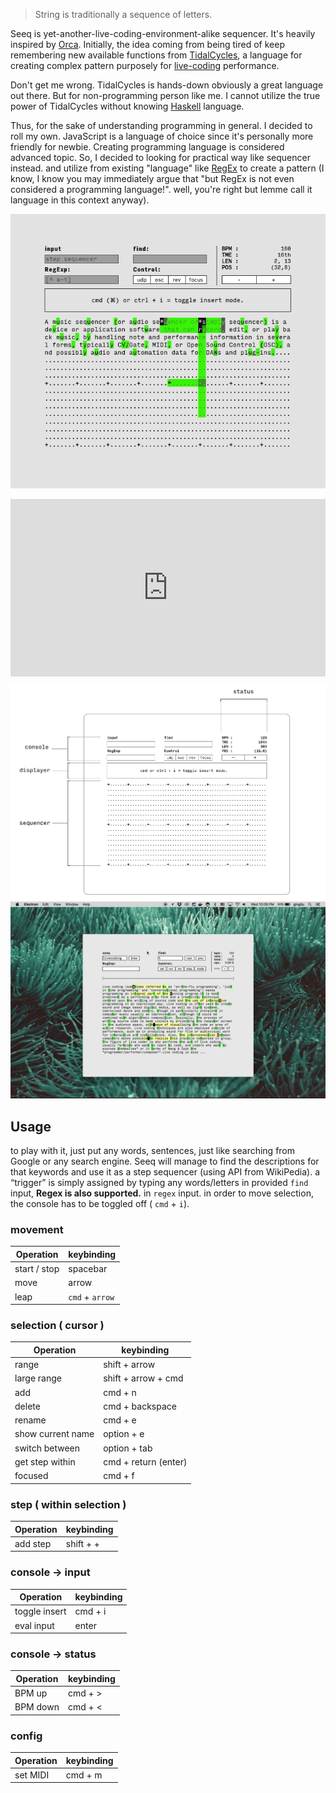 > String is  traditionally a sequence of letters.

Seeq is yet-another-live-coding-environment-alike sequencer. It's heavily inspired by [Orca](https://hundredrabbits.itch.io/orca).
Initially, the idea coming from being tired of keep remembering new available functions from [TidalCycles](https://tidalcycles.org/), a language for creating complex pattern purposely for <a target="_blank" href="https://toplap.org/">live-coding</a> performance.  

Don't get me wrong. TidalCycles is hands-down obviously a great language out there. 
But for non-programming person like me. I cannot utilize the true power of TidalCycles without knowing [Haskell](https://www.haskell.org/) language.

Thus, for the sake of understanding programming in general. I decided to roll my own.
JavaScript is a language of choice since it's personally more friendly for newbie. 
Creating programming language is considered advanced topic. 
So, I decided to looking for practical way like sequencer instead. and utilize from existing "language" like [RegEx](https://en.wikipedia.org/wiki/Regular_expression) to create a pattern (I know, I know you may immediately argue that "but RegEx is not even considered a programming language!". well, you're right but lemme call it language in this context anyway).

![img1](/media/images/seeq/05.gif)

<div style="width: 100%; height: 0; padding-top: 56.25%; position: relative;">
	<iframe width="100%" height="100%" style="border:none;overflow:hidden;position:absolute;top:0;" src="https://www.youtube.com/embed/DGaakhSvYOg" title="YouTube video player" frameborder="0" allow="accelerometer; autoplay; clipboard-write; encrypted-media; gyroscope; picture-in-picture" allowfullscreen></iframe>
</div>

![img-2](/media/images/seeq/diagram.svg)
![img-3](/media/images/seeq/04.gif)

## Usage
to play with it, just put any words, sentences, just like searching from Google or any search engine. Seeq will manage to find the descriptions for that keywords and use it as a step sequencer (using API from WikiPedia).
a “trigger” is simply assigned by typing any words/letters in provided  `find` input,  **Regex is also supported.** in `regex` input.
in order to move selection, the console has to be toggled off ( `cmd` + `i`).

### movement
| Operation    | keybinding      |
|--------------|-----------------|
| start / stop | spacebar        |
| move         | arrow           |
| leap         | `cmd` + `arrow` |

### selection ( cursor )
| Operation         | keybinding                  |
|-------------------|-----------------------------|
| range             | shift   +   arrow           |
| large range       | shift   +   arrow   +   cmd |
| add               | cmd   +   n                 |
| delete            | cmd   +   backspace         |
| rename            | cmd   +   e                 |
| show current name | option   +   e              |
| switch between    | option   +   tab            |
| get step within   | cmd   +   return (enter)    |
| focused           | cmd   +   f                 |

### step ( within selection )
| Operation | keybinding    |
|-----------|---------------|
| add step  | shift   +   + |

### console -> input
| Operation     | keybinding  |
|---------------|-------------|
| toggle insert | cmd   +   i |
| eval input    | enter       |

### console -> status
| Operation | keybinding  |
|-----------|-------------|
| BPM up    | cmd   +   > |
| BPM down  | cmd   +   < |

### config
| Operation | keybinding  |
|-----------|-------------|
| set MIDI  | cmd   +   m |